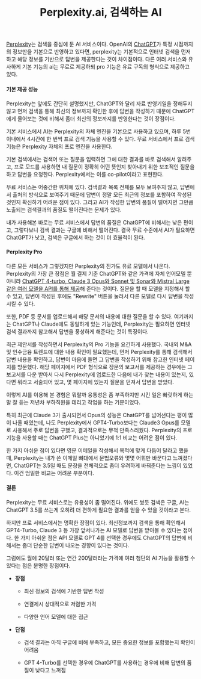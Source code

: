 ﻿---
title: 'Perplexity.ai, 검색하는 AI'
categories:
  - things
pubDate: 2024-04-27
description: 기본 설명을 입력하세요
---

[Perplexity](https://www.perplexity.ai)는 검색을 중심에 둔 AI 서비스이다. OpenAI의 [ChatGPT](https://chat.openai.com/)가 특정 시점까지의 정보만을 기본으로 반영하고 있다면, perplexity는 기본적으로 인터넷 검색을 먼저 하고 해당 정보를 기반으로 답변을 제공한다는 것이 차이점이다. 다른 여러 서비스와 유사하게 기본 기능의 ai는 무료로 제공하되 pro 기능은 유료 구독의 형식으로 제공하고 있다.

#### 기본 제공 성능

Perplexity는 앞에도 간단히 설명했지만, ChatGPT와 달리 자료 반영기일을 정해두지 않고 먼저 검색을 통해 최신의 정보까지 확인한 후에 답변을 작성하기 때문에 ChatGPT에게 물어보는 것에 비해서 좀더 최신의 정보까지를 반영한다는 것이 장점이다.

기본 서비스에서 AI는 Perplexity의 자체 엔진을 기본으로 사용하고 있으며, 하루 5번 이내에서 4시간에 한 번씩 프로 검색 기능을 사용할 수 있다. 무료 서비스에서 프로 검색 기능은 Perplexity 자체의 프로 엔진을 사용한다.

기본 검색에서는 검색어 또는 질문을 입력하면 그에 대한 결과를 바로 검색해서 알려주고, 프로 모드를 사용하면 내 질문이 정확히 어떤 뜻인지 찾아내기 위한 보조적인 질문을 하고 답변을 요청한다. Perplexity에서는 이를 co-pilot이라고 표현한다.

무료 서비스는 어중간한 위치에 있다. 검색결과 목록 전체를 모두 보여주지 않고, 답변에서 출처의 방식으로 보여주기 때문에 답변이 정말 모든 최근의 정보를 포함하여 작성된 것인지 확신하기 어려운 점이 있다. 그리고 AI가 작성한 답변의 품질이 떨어지면 그만큼 노출되는 검색결과의 품질도 떨어진다는 문제가 있다.

내가 사용해본 바로는 무료 서비스에서 답변의 품질은 ChatGPT에 비해서는 낮은 편이고, 그렇다보니 검색 결과는 구글에 비해서 떨어진다. 결국 무료 수준에서 AI가 필요하면 ChatGPT가 낫고, 검색은 구글에서 하는 것이 더 효율적이 된다.

#### Perplexity Pro

다른 모든 서비스가 그렇겠지만 Perplexity의 진가도 유료 모델에서 나온다. Perplexity의 가장 큰 장점은 월 결제 기준 ChatGPT와 같은 가격에 자체 언어모델 뿐 아니라 [ChatGPT 4-turbo, Claude 3 Opus와 Sonnet 및 Sonar와 Mistral Large 같은 여러 모델을 API를 통해 제공](https://www.perplexity.ai/hub/faq/what-is-perplexity-pro)해 준다는 것이다. 질문을 할 때 모델을 지정해서 할 수 있고, 답변이 작성된 후에도 "Rewrite" 버튼을 눌러서 다른 모델로 다시 답변을 작성 시킬 수 있다.

또한, PDF 등 문서를 업로드해서 해당 문서의 내용에 대한 질문을 할 수 있다. 여기까지는 ChatGPT나 Claude에도 동일하게 있는 기능인데, Perplexity는 필요하면 인터넷 검색 결과까지 참고해서 답변을 풍성하게 해준다는 것이 특징이다.

최근 제안서를 작성하면서 Perplexity의 Pro 기능을 요긴하게 사용했다. 국내외 M&A 및 인수금융 트렌드에 대한 내용 확인이 필요했는데, 먼저 Perplexity를 통해 검색해서 답변 내용을 확인하고, 답변이 마음에 들면 그 답변을 작성하기 위해 참고한 인터넷 페이지를 방문했다. 해당 페이지에서 PDF 형식으로 장문의 보고서를 제공하는 경우에는 그 보고서를 다운 받아서 다시 Perplexity에 업로드한 다음에 내가 찾는 내용이 있는지, 있다면 뭐라고 서술되어 있고, 몇 페이지에 있는지 질문을 던져서 답변을 받았다.

이렇게 AI를 이용해 본 경험은 뭐랄까 융통성은 좀 부족하지만 시킨 일은 빠릿하게 하는 말 잘 듣는 저년차 부하직원을 데리고 작업을 하는 기분이었다.

특히 최근에 Claude 3가 출시되면서 Opus의 성능은 ChatGPT를 넘어선다는 평이 많이 나올 때였는데, 나도 Perplexity에서 GPT4-Turbo보다는 Claude3 Opus를 모델로 사용해서 주로 답변을 구했고, 결과적으로는 무척 만족스러웠다. Perplexity의 프로기능을 사용할 때는 ChatGPT Plus는 아니었기에 1:1 비교는 어려운 점이 있다.

한 가지 아쉬운 점이 있다면 영문 이메일을 작성해서 목적에 맞게 다듬어 달라고 했을 때, Perplexity는 내가 쓴 이메일 뼈대에서 문법오류와 몇몇 어휘만 바꾼다고 느껴졌다면, ChatGPT는 3.5일 때도 문장을 전체적으로 좀더 유려하게 바꿔준다는 느낌이 있었다. 이건 엄밀한 비교는 어려운 부분이다.

#### 결론

Perplexity는 무료 서비스로는 유용성이 좀 떨어진다. 위에도 썼듯 검색은 구글, AI는 ChatGPT 3.5를 쓰는게 오히려 더 편하게 필요한 결과를 얻을 수 있을 것이라고 본다.

하지만 프로 서비스에서는 명확한 장점이 있다. 최신정보까지 검색을 통해 확인해서 GPT4-Turbo, Claude 3 등 가장 앞서나가는 AI 모델로 답변을 받아볼 수 있다는 점이다. 한 가지 아쉬운 점은 API 모델로 GPT 4를 선택한 경우에도 ChatGPT의 답변에 비해서는 좀더 단순한 답변이 나오는 경향이 있다는 것이다.

그럼에도 월에 20달러 또는 연간 200달러라는 가격에 여러 첨단의 AI 기능을 활용할 수 있다는 점은 분명한 장점이다.

- **장점**
    - 최신 정보의 검색에 기반한 답변 작성
    
    - 연결제시 상대적으로 저렴한 가격
    
    - 다양한 언어 모델에 대한 접근

- **단점**
    - 검색 결과는 아직 구글에 비해 부족하고, 모든 중요한 정보를 포함했는지 확인이 어려움
    
    - GPT 4-Turbo를 선택한 경우에 ChatGPT를 사용하는 경우에 비해 답변의 품질이 낮다고 느껴짐


